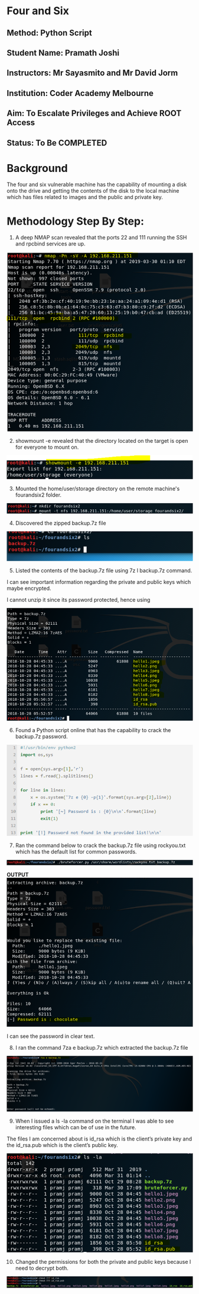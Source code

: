 #  Four and Six 
## Method: **Python Script**
## Student Name: **Pramath Joshi**
## Instructors: **Mr Sayasmito and Mr David Jorm**
## Institution: **Coder Academy Melbourne**
## Aim: To Escalate Privileges and Achieve ROOT Access
## Status: **To Be COMPLETED**

# Background

The four and six vulnerable machine has the capability of mounting a disk onto the drive and getting the contents of the disk to the local machine which has files related to images and the public and private key. 

# Methodology Step By Step:

1. A deep NMAP scan revealed that the ports 22 and 111 running the SSH and rpcbind services are up. 

![nmapfourandsix.png](./Images/nmapfourandsix.png)

2. showmount -e revealed that the directory located on the target is open for everyone to mount on.

![showmount-e.png](./Images/showmount-e.png)

3. Mounted the home/user/storage directory on the remote machine's fourandsix2 folder. 

![mountedhome.png](./Images/mountedhome.png)

4. Discovered the zipped backup.7z file 

![homeuserfour.png](./Images/homeuserfour.png)


5. Listed the contents of the backup.7z file using 7z l backup.7z command. 

I can see important information regarding the private and public keys which maybe encrypted.

I cannot unzip it since its password protected, hence using 

![backup.7zfourandsix.png](./Images/backup.7zfourandsix.png)

6. Found a Python script online that has the capability to crack the backup.7z password.

![pythonscript.png](./Images/pythonscript.png)

7. Ran the command below to crack the backup.7z file using rockyou.txt which has the default list for common passwords.

![bruteforcer.png](./Images/bruteforcer.png)

**OUTPUT**
![outputfour.png](./Images/outputfour.png)

I can see the password in clear text.

8. I ran the command 7za e backup.7z which extracted the backup.7z file

![backup.7zcmd.png](./Images/backup.7zcmd.png)

9. When I issued a ls -la command on the terminal I was able to see interesting files which can be of use in the future.

The files I am concerned about is id_rsa which is the client’s private key and the id_rsa.pub which is the client’s public key.

![ls-la.png](./Images/ls-la.png)

10. Changed the permissions for both the private and public keys because I need to decrypt both. 

![permissions.png](./Images/permissions.png)







